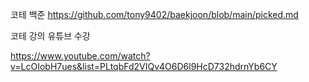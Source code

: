 코테 백준
https://github.com/tony9402/baekjoon/blob/main/picked.md

코테 강의 유튜브 수강

https://www.youtube.com/watch?v=LcOIobH7ues&list=PLtqbFd2VIQv4O6D6l9HcD732hdrnYb6CY
